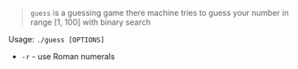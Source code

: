 > `guess` is a guessing game there machine tries to guess your number in range \[1, 100\] with binary search 

Usage: `./guess [OPTIONS]`

* `-r` - use Roman numerals
